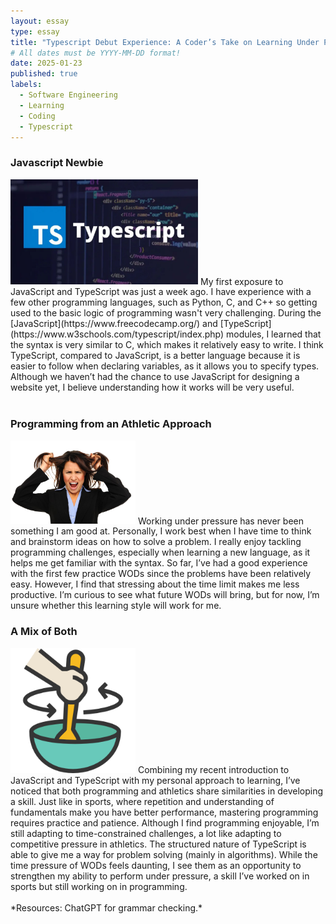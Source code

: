 ```yaml
---
layout: essay
type: essay
title: "Typescript Debut Experience: A Coder’s Take on Learning Under Pressure"
# All dates must be YYYY-MM-DD format!
date: 2025-01-23
published: true
labels:
  - Software Engineering
  - Learning
  - Coding
  - Typescript
---
```


<h3>Javascript Newbie</h3>   
<img width="300px" class="rounded float-start pe-4" src="../img/essayTypescript/typescript.jpg">  
My first exposure to JavaScript and TypeScript was just a week ago. I have experience with a few other programming languages, such as Python, C, and C++ so getting used to the basic logic of programming wasn't very challenging. During the [JavaScript](https://www.freecodecamp.org/) and [TypeScript](https://www.w3schools.com/typescript/index.php) modules, I learned that the syntax is very similar to C, which makes it relatively easy to write. I think TypeScript, compared to JavaScript, is a better language because it is easier to follow when declaring variables, as it allows you to specify types. Although we haven’t had the chance to use JavaScript for designing a website yet, I believe understanding how it works will be very useful.<br>

<br>
<h3>Programming from an Athletic Approach</h3>   
<img width="200px" class="rounded float-start pe-4" src="../img/essayTypescript/stressLady.png">
Working under pressure has never been something I am good at. Personally, I work best when I have time to think and brainstorm ideas on how to solve a problem. I really enjoy tackling programming challenges, especially when learning a new language, as it helps me get familiar with the syntax. So far, I’ve had a good experience with the first few practice WODs since the problems have been relatively easy. However, I find that stressing about the time limit makes me less productive. I’m curious to see what future WODs will bring, but for now, I’m unsure whether this learning style will work for me.   

<br>
<h3>A Mix of Both</h3>  
<img width="200px" class="rounded float-start pe-4" src="../img/essayTypescript/mixIcon.png">
Combining my recent introduction to JavaScript and TypeScript with my personal approach to learning, I’ve noticed that both programming and athletics share similarities in developing a skill. Just like in sports, where repetition and understanding of fundamentals make you have better performance, mastering programming requires practice and patience. Although I find programming enjoyable, I’m still adapting to time-constrained challenges, a lot like adapting to competitive pressure in athletics. The structured nature of TypeScript is able to give me a way for problem solving (mainly in algorithms). While the time pressure of WODs feels daunting, I see them as an opportunity to strengthen my ability to perform under pressure, a skill I’ve worked on in sports but still working on in programming.
<br>
<br>
*Resources: ChatGPT for grammar checking.*
